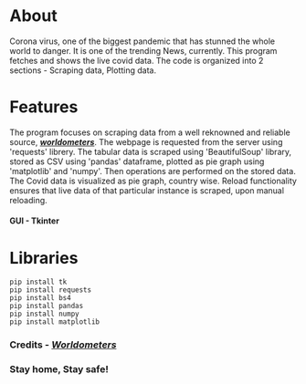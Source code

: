# About
Corona virus, one of the biggest pandemic that has stunned the whole world to danger. It is one of the trending News, currently. This program fetches and shows the live covid data. The code is organized into 2 sections - Scraping data, Plotting data.



# Features
The program focuses on scraping data from a well reknowned and reliable source, [**_worldometers_**](https://www.worldometers.info/coronavirus/). The webpage is requested from the server using 'requests' librery. The tabular data is scraped using 'BeautifulSoup' library, stored as CSV using 'pandas' dataframe, plotted as pie graph using 'matplotlib' and 'numpy'. Then operations are performed on the stored data.  The Covid data is visualized as pie graph, country wise. Reload functionality ensures that live data of that particular instance is scraped, upon manual reloading.

#### GUI - Tkinter

# Libraries
    pip install tk
    pip install requests
    pip install bs4
    pip install pandas
    pip install numpy
    pip install matplotlib
### Credits - [**_Worldometers_**](https://www.worldometers.info/coronavirus/)
### Stay home, Stay safe! 


